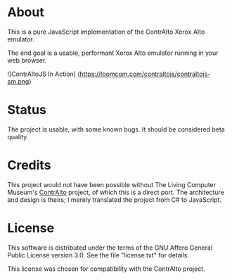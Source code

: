 # About

This is a pure JavaScript implementation of the ContrAlto Xerox Alto
emulator.

The end goal is a usable, performant Xerox Alto emulator running in
your web browser.

![ContrAltoJS In Action] (https://loomcom.com/contraltojs/contraltojs-sm.png)

# Status

The project is usable, with some known bugs. It should be considered
beta quality.

# Credits

This project would not have been possible without The Living Computer Museum's
[ContrAlto](https://github.com/livingcomputermuseum/ContrAlto) project, of
which this is a direct port. The architecture and design is theirs; I merely
translated the project from C# to JavaScript.

# License

This software is distributed under the terms of the GNU Affero General
Public License version 3.0. See the file "license.txt" for details.

This license was chosen for compatibility with the ContrAlto project.

